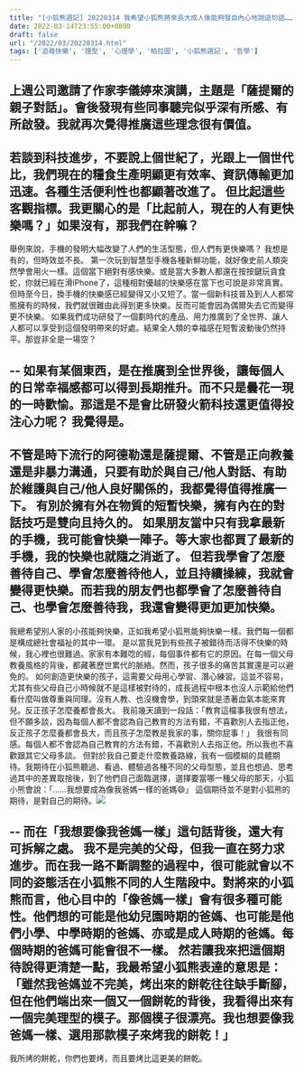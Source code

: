```yaml
---
title: "[小狐熊週記] 20220314 我希望小狐熊將來長大成人後能夠發自內心地說這句話……"
date: 2022-03-14T23:55:00+0800
draft: false
url: "/2022/03/20220314.html"
tags: ['追尋快樂', '理型', '心理學', '柏拉圖', '小狐熊週記', '哲學']
---
```


上週公司邀請了作家李儀婷來演講，主題是「薩提爾的親子對話」。會後發現有些同事聽完似乎深有所感、有所啟發。我就再次覺得推廣這些理念很有價值。
--
若談到科技進步，不要說上個世紀了，光跟上一個世代比，我們現在的糧食生產明顯更有效率、資訊傳輸更加迅速。各種生活便利性也都顯著改進了。
但比起這些客觀指標。我更關心的是「比起前人，現在的人有更快樂嗎？」如果沒有，那我們在幹嘛？
--
舉例來說，手機的發明大幅改變了人們的生活型態，但人們有更快樂嗎？
我想是有的，但時效並不長。
第一次玩到智慧型手機各種新鮮功能，就好像史前人類突然學會用火一樣。這個當下絕對有感快樂。或是當大多數人都還在按按鍵玩貪食蛇，你就已經在滑iPhone了，這種相對優越的快樂感在當下也可說是非常真實。
但時至今日，換手機的快樂感已經變得又小又短了。當一個新科技普及到人人都常態擁有的時候，我們就很難由此得到更多快樂。反而可能會因為偶爾失去它而變得更不快樂。
如果我們成功研發了一個劃時代的產品、用力推廣到了全世界、讓人人都可以享受到這個發明帶來的好處。結果全人類的幸福感在短暫波動後仍然持平。那豈非全是一場空？

--
如果有某個東西，是在推廣到全世界後，讓每個人的日常幸福感都可以得到長期推升。而不只是曇花一現的一時歡愉。那這是不是會比研發火箭科技還更值得投注心力呢？
我覺得是。
--
不管是時下流行的阿德勒還是薩提爾、不管是正向教養還是非暴力溝通，只要有助於與自己/他人對話、有助於維護與自己/他人良好關係的，我都覺得值得推廣一下。
有別於擁有外在物質的短暫快樂，擁有內在的對話技巧是雙向且持久的。
如果朋友當中只有我拿最新的手機，我可能會快樂一陣子。等大家也都買了最新的手機，我的快樂也就隨之消逝了。
但若我學會了怎麼善待自己、學會怎麼善待他人，並且持續操練，我就會變得更快樂。而若我的朋友們也都學會了怎麼善待自己、也學會怎麼善待我，我還會變得更加更加快樂。
--
我總希望別人家的小孩能夠快樂，正如我希望小狐熊能夠快樂一樣。我們每一個都是構成總社會福祉的其中一環。
是以當我見到有些孩子被錯待而活得不快樂的時候，我心裡也很難過。家家有本難唸的經，每個事件都有它的原因。在每一個父母教養風格的背後，都藏著歷世累代的脈絡。然而，孩子很多的痛苦其實還是可以避免的。
如何創造更快樂的孩子，這需要父母用心學習、潛心練習。這並不容易，尤其有些父母自己小時候就不是這樣被對待的，成長過程中根本也沒人示範給他們看什麼叫做尊重與同理。沒有人教、也沒機會學，到頭來就是憑著血氣本能來育兒。反正孩子怎麼養都會長大。
我前幾天讀到一段話：「教育這檔事我很有想法，但不願多談，因為每個人都不會認為自己教育的方法有錯，不喜歡別人去指正他，反正孩子怎麼養都會長大，而且孩子怎麼教是我家的事，關你屁事！」
我很有同感。每個人都不會認為自己教育的方法有錯，不喜歡別人去指正他。所以我也不喜歡跟其它父母多談。
但對於我自己要走什麼教養路線，我有一個模糊的具體期待。我期待在小狐熊聽過、看過、體驗過各種不同的父母型態，並且也想過、思考過其中的差異取捨後，到了他們自己面臨選擇，選擇要當哪一種父母的那天，小狐小熊會說：「……我想要成為像我爸媽一樣的爸媽😄」
這個期待並不是對小狐熊的期待，是對自己的期待。![](https://blogger.googleusercontent.com/img/a/AVvXsEgFQLKkJUW1NAJb123xpgb0GL8gr7KaWKMGdlE4OAqBXGdTMUoXHRlyV5srkCwMOXbMtsXDQapgcIGNfw8yT9c-m98xss5aXDUtB239lOESXs9hRr09qVIj1xAvbIY34NX2OP-eRNFhosMvAy-o1prYV1Qef31QbeBcM1N7icjhF59whJdCQaRRdmYP=w180-h320)

--
而在「我想要像我爸媽一樣」這句話背後，還大有可拆解之處。
我不是完美的父母，但我一直在努力求進步。而在我一路不斷調整的過程中，很可能就會以不同的姿態活在小狐熊不同的人生階段中。對將來的小狐熊而言，他心目中的「像爸媽一樣」會有很多種可能性。他們想的可能是他幼兒園時期的爸媽、也可能是他們小學、中學時期的爸媽、亦或是成人時期的爸媽。每個時期的爸媽可能會很不一樣。
然若讓我來把這個期待說得更清楚一點，我最希望小狐熊表達的意思是：「雖然我爸媽並不完美，烤出來的餅乾往往缺手斷腳，但在他們端出來一個又一個餅乾的背後，我看得出來有一個完美理型的模子。那個模子很漂亮。我也想要像我爸媽一樣、選用那款模子來烤我的餅乾！」
--
我所烤的餅乾，你們也要烤，而且要烤比這更美的餅乾。



